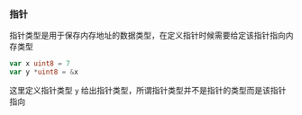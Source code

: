 ### 指针
指针类型是用于保存内存地址的数据类型，在定义指针时候需要给定该指针指向内存类型

```go
var x uint8 = 7
var y *uint8 = &x
```

这里定义指针类型 `y` 给出指针类型，所谓指针类型并不是指针的类型而是该指针指向